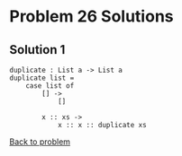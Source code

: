 # Problem 26 Solutions

## Solution 1
```
duplicate : List a -> List a
duplicate list =
    case list of
        [] -> 
            []
            
        x :: xs ->
            x :: x :: duplicate xs
```

[Back to problem](problem_26.md)